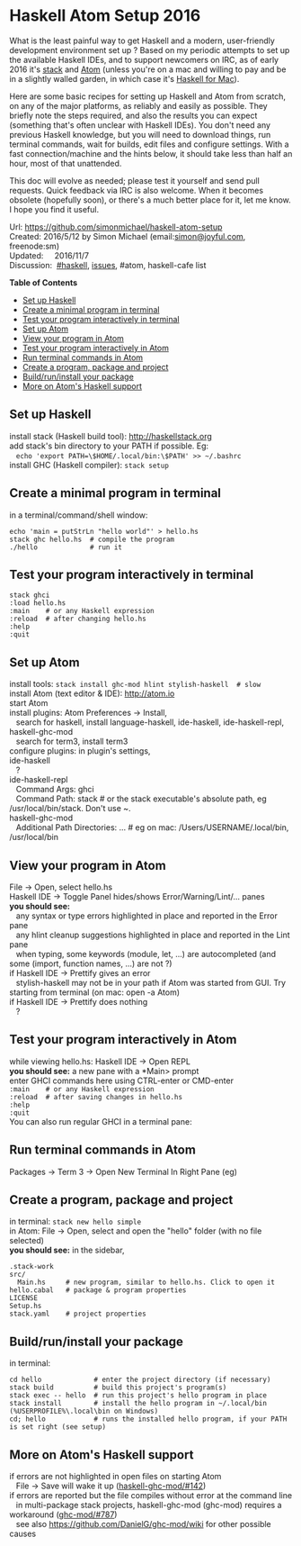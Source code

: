 <!-- -*- markdown-toc-user-toc-structure-manipulation-fn:cdr; -*- -->

# Haskell Atom Setup 2016

What is the least painful way to get Haskell and a modern, user-friendly development environment set up ?
Based on my periodic attempts to set up the available Haskell IDEs, and to support newcomers on IRC,
as of early 2016 it's [stack](http://haskellstack.org) and [Atom](http://atom.io)
(unless you're on a mac and willing to pay and be in a slightly walled garden, in which case it's [Haskell for Mac](http://haskellformac.com)).

Here are some basic recipes for setting up Haskell and Atom from scratch, on any of the major platforms, as reliably and easily as possible.
They briefly note the steps required, and also the results you can expect (something that's often unclear with Haskell IDEs).
You don't need any previous Haskell knowledge, but you will need to download things, run terminal commands, wait for builds, edit files and configure settings.
With a fast connection/machine and the hints below, it should take less than half an hour, most of that unattended.

This doc will evolve as needed; please test it yourself and send pull requests.
Quick feedback via IRC is also welcome.
When it becomes obsolete (hopefully soon), or there's a much better place for it, let me know.
I hope you find it useful.

Url:         <https://github.com/simonmichael/haskell-atom-setup>  
Created:     2016/5/12 by Simon Michael (email:<simon@joyful.com>, freenode:sm)  
Updated:     2016/11/7  
Discussion:  [#haskell](http://webchat.freenode.net/?channels=haskell), [issues](https://github.com/simonmichael/haskell-atom-setup/issues), #atom, haskell-cafe list


<!-- markdown-toc start - Don't edit this section. Run M-x markdown-toc-generate-toc again -->
**Table of Contents**

- [Set up Haskell](#set-up-haskell)
- [Create a minimal program in terminal](#create-a-minimal-program-in-terminal)
- [Test your program interactively in terminal](#test-your-program-interactively-in-terminal)
- [Set up Atom](#set-up-atom)
- [View your program in Atom](#view-your-program-in-atom)
- [Test your program interactively in Atom](#test-your-program-interactively-in-atom)
- [Run terminal commands in Atom](#run-terminal-commands-in-atom)
- [Create a program, package and project](#create-a-program-package-and-project)
- [Build/run/install your package](#buildruninstall-your-package)
- [More on Atom's Haskell support](#more-on-atoms-haskell-support)

<!-- markdown-toc end -->

## Set up Haskell
install stack (Haskell build tool): <http://haskellstack.org>  
add stack's bin directory to your PATH if possible. Eg:  
&nbsp;&nbsp; `echo 'export PATH=\$HOME/.local/bin:\$PATH' >> ~/.bashrc`  
install GHC (Haskell compiler): `stack setup`

## Create a minimal program in terminal
in a terminal/command/shell window:
```
echo 'main = putStrLn "hello world"' > hello.hs
stack ghc hello.hs  # compile the program
./hello             # run it
```

## Test your program interactively in terminal
```
stack ghci
:load hello.hs
:main    # or any Haskell expression
:reload  # after changing hello.hs
:help
:quit
```

<!-- ## Auto-compile your program in terminal -->
<!-- ``` -->
<!-- ghcid hello.hs -->
<!-- ``` -->
<!-- **you should see:** syntax and type errors displayed whenever hello.hs changes   -->
<!-- in a stack project (described below), you may need this instead:   -->
<!-- ``` -->
<!-- ghcid -c 'stack ghci' -->
<!-- ``` -->

## Set up Atom
install tools: `stack install ghc-mod hlint stylish-haskell  # slow`  
install Atom (text editor & IDE): <http://atom.io>  
start Atom  
install plugins: Atom Preferences -> Install,   
&nbsp;&nbsp; search for haskell, install language-haskell, ide-haskell, ide-haskell-repl, haskell-ghc-mod  
&nbsp;&nbsp; search for term3, install term3  
configure plugins: in plugin's settings,  
ide-haskell  
&nbsp;&nbsp; ?  
ide-haskell-repl  
&nbsp;&nbsp; Command Args: ghci  
&nbsp;&nbsp; Command Path: stack  # or the stack executable's absolute path, eg /usr/local/bin/stack. Don't use ~.  
haskell-ghc-mod  
&nbsp;&nbsp; Additional Path Directories: ... # eg on mac: /Users/USERNAME/.local/bin, /usr/local/bin

## View your program in Atom
File -> Open, select hello.hs  
Haskell IDE -> Toggle Panel hides/shows Error/Warning/Lint/... panes  
**you should see:**  
&nbsp;&nbsp; any syntax or type errors highlighted in place and reported in the Error pane  
&nbsp;&nbsp; any hlint cleanup suggestions highlighted in place and reported in the Lint pane  
&nbsp;&nbsp; when typing, some keywords (module, let, ...) are autocompleted (and some (import, function names, ...) are not ?)  
if Haskell IDE -> Prettify gives an error  
&nbsp;&nbsp; stylish-haskell may not be in your path if Atom was started from GUI. Try starting from terminal (on mac: open -a Atom)  
if Haskell IDE -> Prettify does nothing  
&nbsp;&nbsp; ?

## Test your program interactively in Atom
while viewing hello.hs: Haskell IDE -> Open REPL  
**you should see:** a new pane with a \*Main> prompt  
enter GHCI commands here using CTRL-enter or CMD-enter  
`:main    # or any Haskell expression`  
`:reload  # after saving changes in hello.hs`  
`:help`  
`:quit`  
You can also run regular GHCI in a terminal pane:

## Run terminal commands in Atom
Packages -> Term 3 -> Open New Terminal In Right Pane (eg)

## Create a program, package and project
in terminal: `stack new hello simple`  
in Atom: File -> Open, select and open the "hello" folder (with no file selected)  
**you should see:** in the sidebar,  
```
.stack-work  
src/  
  Main.hs     # new program, similar to hello.hs. Click to open it  
hello.cabal   # package & program properties  
LICENSE  
Setup.hs  
stack.yaml    # project properties
```

## Build/run/install your package
in terminal:  
```
cd hello             # enter the project directory (if necessary)
stack build          # build this project's program(s)
stack exec -- hello  # run this project's hello program in place
stack install        # install the hello program in ~/.local/bin
(%USERPROFILE%\.local\bin on Windows)
cd; hello            # runs the installed hello program, if your PATH is set right (see setup)
```

## More on Atom's Haskell support
if errors are not highlighted in open files on starting Atom  
&nbsp;&nbsp; File -> Save will wake it up ([haskell-ghc-mod/#142](https://github.com/atom-haskell/haskell-ghc-mod/issues/142))  
if errors are reported but the file compiles without error at the command line  
&nbsp;&nbsp; in multi-package stack projects, haskell-ghc-mod (ghc-mod) requires a workaround ([ghc-mod/#787](https://github.com/DanielG/ghc-mod/issues/787))  
&nbsp;&nbsp; see also <https://github.com/DanielG/ghc-mod/wiki> for other possible causes

